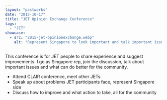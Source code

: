 ```yaml
---
layout: "pastworks"
date: "2015-10-17"
title: "JET Opinion Exchange Conference"
tags:
  - "JET"
showcase:
  - src: "2015-jet-opinionexchange.webp"
    alt: "Represent Singapore to look important and talk important issues at JET Opinion Exchange Conference"
---
```

This conference is for JET people to share experience and suggest improvements. I go as Singapore rep, join the discussion, talk about important issues and what can do better for the community.

- Attend CLAIR conference, meet other JETs
- Speak up about problems JET participants face, represent Singapore side
- Discuss how to improve and what action to take, all for the community
